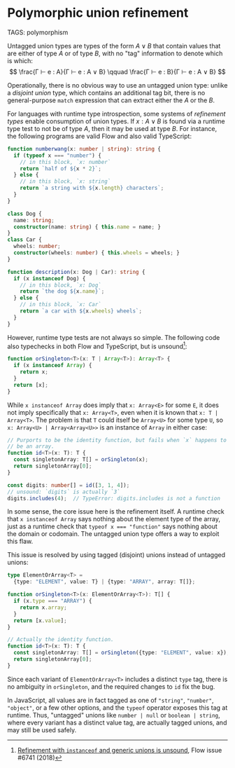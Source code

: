 # Polymorphic union refinement

TAGS: polymorphism

Untagged union types are types of the form $A ∨ B$ that contain values
that are either of type $A$ or of type $B$, with no "tag" information to
denote which is which:
$$
\frac{Γ ⊢ e : A}{Γ ⊢ e : A ∨ B} \qquad \frac{Γ ⊢ e : B}{Γ ⊢ e : A ∨ B}
$$

Operationally, there is no obvious way to use an untagged union type:
unlike a *disjoint union* type, which contains an additional tag bit,
there is no general-purpose `match` expression that can extract either
the $A$ or the $B$.

For languages with runtime type introspection, some systems of
*refinement types* enable consumption of union types. If $x : A ∨ B$ is
found via a runtime type test to not be of type $A$, then it may be used
at type $B$. For instance, the following programs are valid Flow and
also valid TypeScript:
```typescript
function numberwang(x: number | string): string {
  if (typeof x === "number") {
    // in this block, `x: number`
    return `half of ${x * 2}`;
  } else {
    // in this block, `x: string`
    return `a string with ${x.length} characters`;
  }
}
```
```typescript
class Dog {
  name: string;
  constructor(name: string) { this.name = name; }
}
class Car {
  wheels: number;
  constructor(wheels: number) { this.wheels = wheels; }
}

function description(x: Dog | Car): string {
  if (x instanceof Dog) {
    // in this block, `x: Dog`
    return `the dog ${x.name}`;
  } else {
    // in this block, `x: Car`
    return `a car with ${x.wheels} wheels`;
  }
}
```

However, runtime type tests are not always so simple. The following code
also typechecks in both Flow and TypeScript, but is unsound[^flowbug]:
```typescript
function orSingleton<T>(x: T | Array<T>): Array<T> {
  if (x instanceof Array) {
    return x;
  }
  return [x];
}
```

While `x instanceof Array` does imply that `x: Array<E>` for some `E`,
it does not imply specifically that `x: Array<T>`, even when it is known
that `x: T | Array<T>`. The problem is that `T` could itself be
`Array<U>` for some type `U`, so `x: Array<U> | Array<Array<U>>` is an
instance of `Array` in either case:
```typescript
// Purports to be the identity function, but fails when `x` happens to
// be an array.
function id<T>(x: T): T {
  const singletonArray: T[] = orSingleton(x);
  return singletonArray[0];
}

const digits: number[] = id([3, 1, 4]);
// unsound: `digits` is actually `3`
digits.includes(4);  // TypeError: digits.includes is not a function
```

In some sense, the core issue here is the refinement itself. A runtime
check that `x instanceof Array` says nothing about the element type of
the array, just as a runtime check that `typeof x === "function"` says
nothing about the domain or codomain. The untagged union type offers
a way to exploit this flaw.

This issue is resolved by using tagged (disjoint) unions instead of
untagged unions:
```typescript
type ElementOrArray<T> =
  {type: "ELEMENT", value: T} | {type: "ARRAY", array: T[]};

function orSingleton<T>(x: ElementOrArray<T>): T[] {
  if (x.type === "ARRAY") {
    return x.array;
  }
  return [x.value];
}

// Actually the identity function.
function id<T>(x: T): T {
  const singletonArray: T[] = orSingleton({type: "ELEMENT", value: x});
  return singletonArray[0];
}
```

Since each variant of `ElementOrArray<T>` includes a distinct `type`
tag, there is no ambiguity in `orSingleton`, and the required changes to
`id` fix the bug.

In JavaScript, all values are in fact tagged as one of `"string"`,
`"number"`, `"object"`, or a few other options, and the `typeof`
operator exposes this tag at runtime. Thus, "untagged" unions like
`number | null` or `boolean | string`, where every variant has a
distinct value tag, are actually tagged unions, and may still be used
safely.

[^flowbug]: [Refinement with `instanceof` and generic unions is unsound](https://github.com/facebook/flow/issues/6741), Flow issue #6741 (2018)

